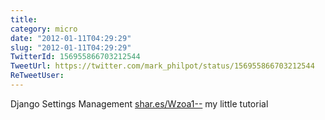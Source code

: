 ```yaml
---
title: 
category: micro
date: "2012-01-11T04:29:29"
slug: "2012-01-11T04:29:29"
TwitterId: 156955866703212544
TweetUrl: https://twitter.com/mark_philpot/status/156955866703212544
ReTweetUser: 
---
```


Django Settings Management [shar.es/Wzoa1--](http://shar.es/Wzoa1--) my little tutorial